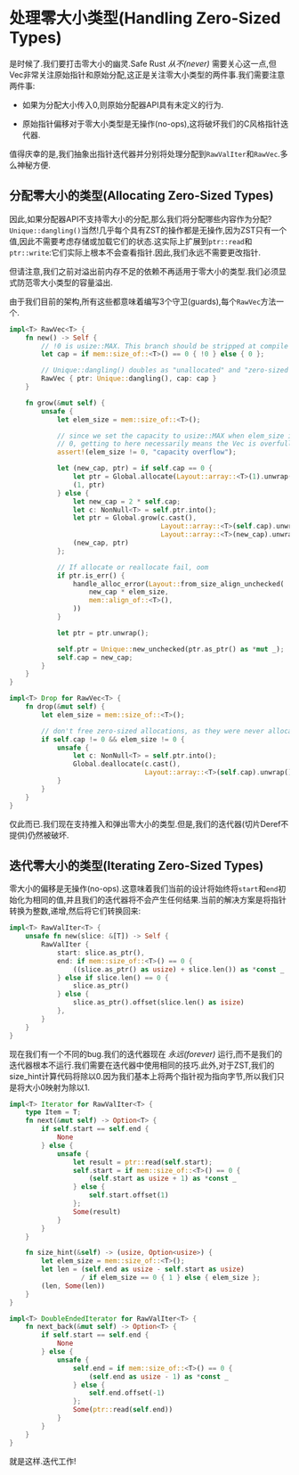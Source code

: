 # 处理零大小类型(Handling Zero-Sized Types)

是时候了.我们要打击零大小的幽灵.Safe Rust *从不(never)* 需要关心这一点,但Vec非常关注原始指针和原始分配,这正是关注零大小类型的两件事.我们需要注意两件事:

- 如果为分配大小传入0,则原始分配器API具有未定义的行为.

- 原始指针偏移对于零大小类型是无操作(no-ops),这将破坏我们的C风格指针迭代器.

值得庆幸的是,我们抽象出指针迭代器并分别将处理分配到`RawValIter`和`RawVec`.多么神秘方便.

## 分配零大小的类型(Allocating Zero-Sized Types)

因此,如果分配器API不支持零大小的分配,那么我们将分配哪些内容作为分配?`Unique::dangling()`当然!几乎每个具有ZST的操作都是无操作,因为ZST只有一个值,因此不需要考虑存储或加载它们的状态.这实际上扩展到`ptr::read`和`ptr::write`:它们实际上根本不会查看指针.因此,我们永远不需要更改指针.

但请注意,我们之前对溢出前内存不足的依赖不再适用于零大小的类型.我们必须显式防范零大小类型的容量溢出.

由于我们目前的架构,所有这些都意味着编写3个守卫(guards),每个`RawVec`方法一个.

```Rust
impl<T> RawVec<T> {
    fn new() -> Self {
        // !0 is usize::MAX. This branch should be stripped at compile time.
        let cap = if mem::size_of::<T>() == 0 { !0 } else { 0 };

        // Unique::dangling() doubles as "unallocated" and "zero-sized allocation"
        RawVec { ptr: Unique::dangling(), cap: cap }
    }

    fn grow(&mut self) {
        unsafe {
            let elem_size = mem::size_of::<T>();

            // since we set the capacity to usize::MAX when elem_size is
            // 0, getting to here necessarily means the Vec is overfull.
            assert!(elem_size != 0, "capacity overflow");

            let (new_cap, ptr) = if self.cap == 0 {
                let ptr = Global.allocate(Layout::array::<T>(1).unwrap());
                (1, ptr)
            } else {
                let new_cap = 2 * self.cap;
                let c: NonNull<T> = self.ptr.into();
                let ptr = Global.grow(c.cast(),
                                      Layout::array::<T>(self.cap).unwrap(),
                                      Layout::array::<T>(new_cap).unwrap());
                (new_cap, ptr)
            };

            // If allocate or reallocate fail, oom
            if ptr.is_err() {
                handle_alloc_error(Layout::from_size_align_unchecked(
                    new_cap * elem_size,
                    mem::align_of::<T>(),
                ))
            }

            let ptr = ptr.unwrap();

            self.ptr = Unique::new_unchecked(ptr.as_ptr() as *mut _);
            self.cap = new_cap;
        }
    }
}

impl<T> Drop for RawVec<T> {
    fn drop(&mut self) {
        let elem_size = mem::size_of::<T>();

        // don't free zero-sized allocations, as they were never allocated.
        if self.cap != 0 && elem_size != 0 {
            unsafe {
                let c: NonNull<T> = self.ptr.into();
                Global.deallocate(c.cast(),
                                  Layout::array::<T>(self.cap).unwrap());
            }
        }
    }
}
```

仅此而已.我们现在支持推入和弹出零大小的类型.但是,我们的迭代器(切片Deref不提供)仍然被破坏.

## 迭代零大小的类型(Iterating Zero-Sized Types)

零大小的偏移是无操作(no-ops).这意味着我们当前的设计将始终将`start`和`end`初始化为相同的值,并且我们的迭代器将不会产生任何结果.当前的解决方案是将指针转换为整数,递增,然后将它们转换回来:

```Rust
impl<T> RawValIter<T> {
    unsafe fn new(slice: &[T]) -> Self {
        RawValIter {
            start: slice.as_ptr(),
            end: if mem::size_of::<T>() == 0 {
                ((slice.as_ptr() as usize) + slice.len()) as *const _
            } else if slice.len() == 0 {
                slice.as_ptr()
            } else {
                slice.as_ptr().offset(slice.len() as isize)
            },
        }
    }
}
```

现在我们有一个不同的bug.我们的迭代器现在 *永远(forever)* 运行,而不是我们的迭代器根本不运行.我们需要在迭代器中使用相同的技巧.此外,对于ZST,我们的size_hint计算代码将除以0.因为我们基本上将两个指针视为指向字节,所以我们只是将大小0映射为除以1.

```Rust
impl<T> Iterator for RawValIter<T> {
    type Item = T;
    fn next(&mut self) -> Option<T> {
        if self.start == self.end {
            None
        } else {
            unsafe {
                let result = ptr::read(self.start);
                self.start = if mem::size_of::<T>() == 0 {
                    (self.start as usize + 1) as *const _
                } else {
                    self.start.offset(1)
                };
                Some(result)
            }
        }
    }

    fn size_hint(&self) -> (usize, Option<usize>) {
        let elem_size = mem::size_of::<T>();
        let len = (self.end as usize - self.start as usize)
                  / if elem_size == 0 { 1 } else { elem_size };
        (len, Some(len))
    }
}

impl<T> DoubleEndedIterator for RawValIter<T> {
    fn next_back(&mut self) -> Option<T> {
        if self.start == self.end {
            None
        } else {
            unsafe {
                self.end = if mem::size_of::<T>() == 0 {
                    (self.end as usize - 1) as *const _
                } else {
                    self.end.offset(-1)
                };
                Some(ptr::read(self.end))
            }
        }
    }
}
```

就是这样.迭代工作!
